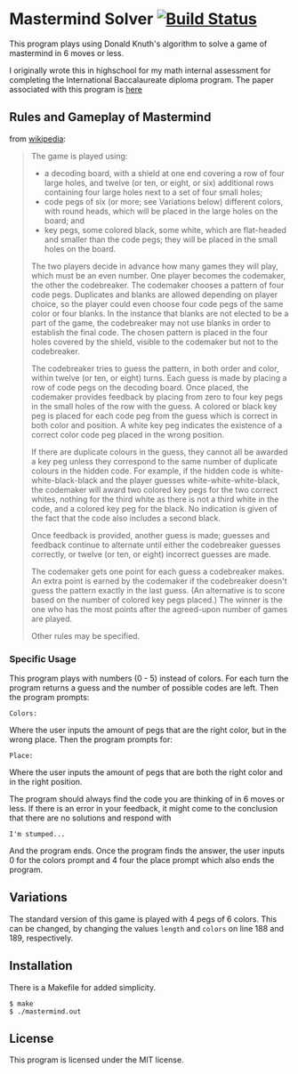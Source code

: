 # Mastermind Solver [![Build Status](https://travis-ci.org/coenvalk/mastermind.svg?branch=master)](https://travis-ci.org/coenvalk/mastermind)

This program plays using Donald Knuth's algorithm to solve a game of mastermind in 6 moves or less.

I originally wrote this in highschool for my math internal assessment for completing the International Baccalaureate diploma program. The paper associated with this program is [here](https://drive.google.com/file/d/0B8CNl_hZHtFzTm5ESzZ0QVRLV0k/view?usp=sharing)

## Rules and Gameplay of Mastermind

from [wikipedia](https://en.wikipedia.org/wiki/Mastermind_(board_game)):
> The game is played using:
> * a decoding board, with a shield at one end covering a row of four large holes, and twelve (or ten, or eight, or six) additional rows containing four large holes next to a set of four small holes;
> * code pegs of six (or more; see Variations below) different colors, with round heads, which will be placed in the large holes on the board; and
> * key pegs, some colored black, some white, which are flat-headed and smaller than the code pegs; they will be placed in the small holes on the board.
>
> The two players decide in advance how many games they will play, which must be an even number. One player becomes the codemaker, the other the codebreaker. The codemaker chooses a pattern of four code pegs. Duplicates and blanks are allowed depending on player choice, so the player could even choose four code pegs of the same color or four blanks. In the instance that blanks are not elected to be a part of the game, the codebreaker may not use blanks in order to establish the final code. The chosen pattern is placed in the four holes covered by the shield, visible to the codemaker but not to the codebreaker.
>
> The codebreaker tries to guess the pattern, in both order and color, within twelve (or ten, or eight) turns. Each guess is made by placing a row of code pegs on the decoding board. Once placed, the codemaker provides feedback by placing from zero to four key pegs in the small holes of the row with the guess. A colored or black key peg is placed for each code peg from the guess which is correct in both color and position. A white key peg indicates the existence of a correct color code peg placed in the wrong position.
>
> If there are duplicate colours in the guess, they cannot all be awarded a key peg unless they correspond to the same number of duplicate colours in the hidden code. For example, if the hidden code is white-white-black-black and the player guesses white-white-white-black, the codemaker will award two colored key pegs for the two correct whites, nothing for the third white as there is not a third white in the code, and a colored key peg for the black. No indication is given of the fact that the code also includes a second black.
>
> Once feedback is provided, another guess is made; guesses and feedback continue to alternate until either the codebreaker guesses correctly, or twelve (or ten, or eight) incorrect guesses are made.
>
> The codemaker gets one point for each guess a codebreaker makes. An extra point is earned by the codemaker if the codebreaker doesn't guess the pattern exactly in the last guess. (An alternative is to score based on the number of colored key pegs placed.) The winner is the one who has the most points after the agreed-upon number of games are played.
>
> Other rules may be specified.

### Specific Usage
This program plays with numbers (0 - 5) instead of colors. For each turn the program returns a guess and the number of possible codes are left. Then the program prompts:

    Colors:

Where the user inputs the amount of pegs that are the right color, but in the wrong place. Then the program prompts for:

    Place:
    
Where the user inputs the amount of pegs that are both the right color and in the right position.

The program should always find the code you are thinking of in 6 moves or less. If there is an error in your feedback, it might come to the conclusion that there are no solutions and respond with

    I'm stumped...

And the program ends. Once the program finds the answer, the user inputs 0 for the colors prompt and 4 four the place prompt which also ends the program.

## Variations
The standard version of this game is played with 4 pegs of 6 colors. This can be changed, by changing the values `length` and `colors` on line 188 and 189, respectively.

## Installation
There is a Makefile for added simplicity.

    $ make
    $ ./mastermind.out
    
## License
This program is licensed under the MIT license.
